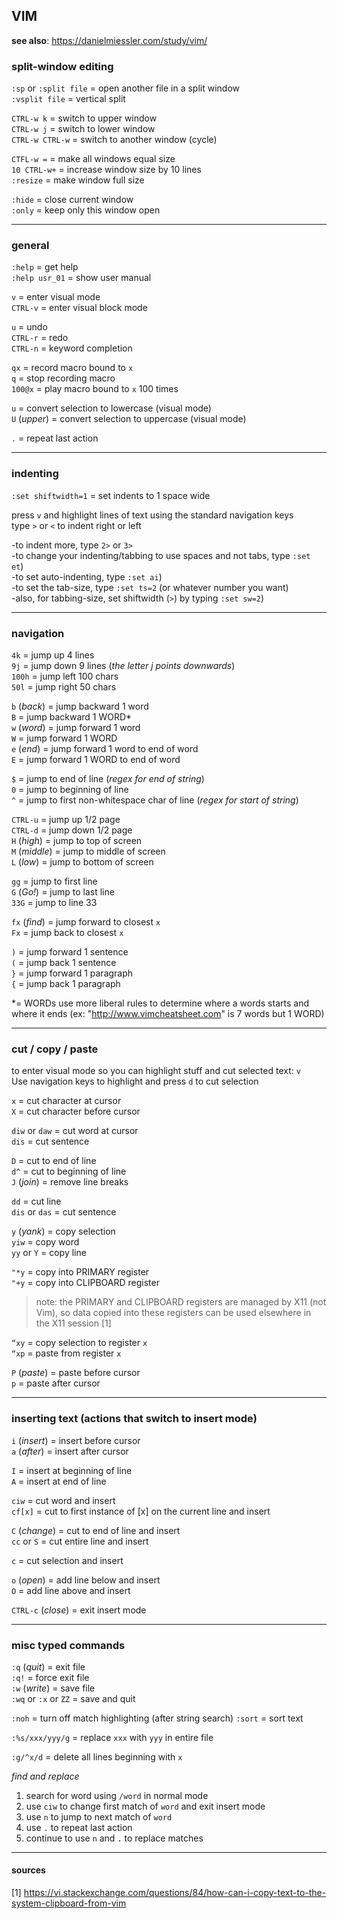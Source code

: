 
## VIM

**see also**: https://danielmiessler.com/study/vim/ 

### split-window editing

`:sp` or `:split file`  =  open another file in a split window  
`:vsplit file`          =  vertical split  

`CTRL-w k`              =  switch to upper window  
`CTRL-w j`              =  switch to lower window  
`CTRL-w CTRL-w`         =  switch to another window (cycle)  

`CTFL-w =`              =  make all windows equal size  
`10 CTRL-w+`            =  increase window size by 10 lines  
`:resize`               =  make window full size  

`:hide`                 =  close current window  
`:only`                 =  keep only this window open  

---
### general

`:help`        = get help  
`:help usr_01` = show user manual  

`v`       = enter visual mode  
`CTRL-v`  = enter visual block mode  

`u`       = undo  
`CTRL-r`  = redo   
`CTRL-n`  = keyword completion  

`qx`      = record macro bound to `x`  
`q`       = stop recording macro  
`100@x`   = play macro bound to `x` 100 times  

`u`           = convert selection to lowercase (visual mode)  
`U` (*upper*) = convert selection to uppercase (visual mode)  

`.`           = repeat last action  

---  
### indenting 

`:set shiftwidth=1` = set indents to 1 space wide  

press `v` and highlight lines of text using the standard navigation keys  
type `>` or `<` to indent right or left  

-to indent more, type `2>` or `3>`  
-to change your indenting/tabbing to use spaces and not tabs, type `:set et`)  
-to set auto-indenting, type `:set ai`)  
-to set the tab-size, type `:set ts=2` (or whatever number you want)  
-also, for tabbing-size, set shiftwidth (`>`) by typing `:set sw=2`)  

---
### navigation

`4k`   = jump up 4 lines  
`9j`   = jump down 9 lines (*the letter j points downwards*)  
`100h` = jump left 100 chars  
`50l`  = jump right 50 chars  

`b` (*back*) = jump backward 1 word  
`B`          = jump backward 1 WORD*  
`w` (*word*) = jump forward 1 word  
`W`          = jump forward 1 WORD  
`e` (*end*)  = jump forward 1 word to end of word  
`E`          = jump forward 1 WORD to end of word  

`$`    = jump to end of line                       (*regex for end of string*)  
`0`    = jump to beginning of line  
`^`    = jump to first non-whitespace char of line (*regex for start of string*)  

`CTRL-u`        = jump up 1/2 page  
`CTRL-d`        = jump down 1/2 page  
`H` (*high*)    = jump to top of screen  
`M` (*middle*)  = jump to middle of screen  
`L` (*low*)     = jump to bottom of screen  

`gg`            = jump to first line  
`G` (*Go!*)     = jump to last line  
`33G`           = jump to line 33

`fx` (*find*)   = jump forward to closest `x`  
`Fx`            = jump back to closest `x`

`)`   = jump forward 1 sentence  
`(`   = jump back 1 sentence  
`}`   = jump forward 1 paragraph  
`{`   = jump back 1 paragraph

\*= WORDs use more liberal rules to determine where a words starts and  
    where it ends (ex: "http://www.vimcheatsheet.com" is 7 words but 1 WORD)

---
### cut / copy / paste 

to enter visual mode so you can highlight stuff and cut selected text: `v`  
Use navigation keys to highlight and press `d` to cut selection

`x`             = cut character at cursor  
`X`             = cut character before cursor

`diw` or `daw`  = cut word at cursor  
`dis`           = cut sentence

`D`             = cut to end of line  
`d^`            = cut to beginning of line  
`J` (*join*)    = remove line breaks

`dd`            = cut line  
`dis` or `das`  = cut sentence

`y` (*yank*)    = copy selection  
`yiw`           = copy word  
`yy` or `Y`     = copy line

`"*y`           = copy into PRIMARY register  
`"+y`           = copy into CLIPBOARD register  

> note: the PRIMARY and CLIPBOARD registers are managed by X11 (not Vim), so data copied into these
        registers can be used elsewhere in the X11 session [1]

`“xy`         = copy selection to register `x`  
`“xp`         = paste from register `x`

`P` (*paste*) = paste before cursor  
`p`           = paste after cursor

---
### inserting text (actions that switch to insert mode) 

`i` (*insert*) = insert before cursor  
`a` (*after*)  = insert after cursor

`I`            = insert at beginning of line  
`A`            = insert at end of line

`ciw`          = cut word and insert  
`cf[x]`        = cut to first instance of [x] on the current line and insert  

`C` (*change*) = cut to end of line and insert  
`cc` or `S`    = cut entire line and insert

`c`            = cut selection and insert

`o` (*open*)   = add line below and insert  
`O`            = add line above and insert

`CTRL-c` (*close*) = exit insert mode

---
### misc typed commands

`:q` (*quit*)         = exit file  
`:q!`                 = force exit file  
`:w` (*write*)        = save file  
`:wq` or `:x` or `ZZ` = save and quit  

`:noh`                = turn off match highlighting (after string search)
`:sort`               = sort text

`:%s/xxx/yyy/g`       = replace `xxx` with `yyy` in entire file

`:g/^x/d`             = delete all lines beginning with `x`

*find and replace*  
1. search for word using `/word` in normal mode  
2. use `ciw` to change first match of `word` and exit insert mode  
4. use `n` to jump to next match of `word`  
5. use `.` to repeat last action  
6. continue to use `n` and `.` to replace matches  

---
#### sources

[1] https://vi.stackexchange.com/questions/84/how-can-i-copy-text-to-the-system-clipboard-from-vim

